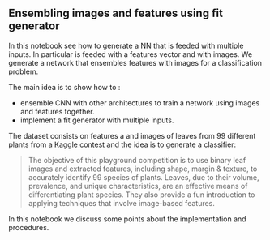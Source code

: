 ## Ensembling images and features using fit generator

In this notebook see how to generate a NN that is feeded with multiple inputs. In particular is feeded with a features vector and with images.
We generate a network that ensembles features with images for a classification problem.

The main idea is to show how to :

* ensemble CNN with other architectures to train a network using images and features together.
* implement a fit generator with multiple inputs.

The dataset consists on features a and images of leaves from 99 different plants from a [Kaggle contest](https://www.kaggle.com/c/leaf-classification) and the idea is to generate a classifier:

> The objective of this playground competition is to use binary leaf images and extracted features, including shape, margin & texture, to accurately identify 99 species of plants. Leaves, due to their volume, prevalence, and unique characteristics, are an effective means of differentiating plant species. They also provide a fun introduction to applying techniques that involve image-based features.

In this notebook we discuss some points about the implementation and procedures.
